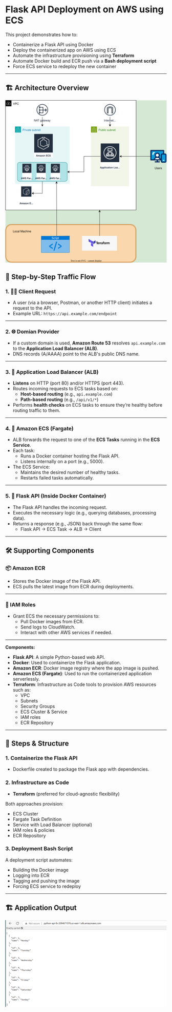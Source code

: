 # Flask API Deployment on AWS using ECS

This project demonstrates how to:
- Containerize a Flask API using Docker
- Deploy the containerized app on AWS using ECS
- Automate the infrastructure provisioning using **Terraform** 
- Automate Docker build and ECR push via a **Bash deployment script**
- Force ECS service to redeploy the new container

---

## 🏗️ Architecture Overview

![Architecture Diagram](images/credera.svg)

## 🚦 Step-by-Step Traffic Flow

### 1. 🧑‍💻 Client Request
- A user (via a browser, Postman, or another HTTP client) initiates a request to the API.
- Example URL: `https://api.example.com/endpoint`
---
### 2. 🌐 Domian Provider 
- If a custom domain is used, **Amazon Route 53** resolves `api.example.com` to the **Application Load Balancer (ALB)**.
- DNS records (A/AAAA) point to the ALB's public DNS name.
---
### 3. 🎯 Application Load Balancer (ALB)
- **Listens** on HTTP (port 80) and/or HTTPS (port 443).
- Routes incoming requests to ECS tasks based on:
  - **Host-based routing** (e.g., `api.example.com`)
  - **Path-based routing** (e.g., `/api/v1/*`)
- Performs **health checks** on ECS tasks to ensure they’re healthy before routing traffic to them.
---
### 4. 🚢 Amazon ECS (Fargate)
- ALB forwards the request to one of the **ECS Tasks** running in the **ECS Service**.
- Each task:
  - Runs a Docker container hosting the Flask API.
  - Listens internally on a port (e.g., 5000).
- The ECS Service:
  - Maintains the desired number of healthy tasks.
  - Restarts failed tasks automatically.
---
### 5. 🐍 Flask API (Inside Docker Container)
- The Flask API handles the incoming request.
- Executes the necessary logic (e.g., querying databases, processing data).
- Returns a response (e.g., JSON) back through the same flow:
  - Flask API → ECS Task → ALB → Client

---

## 🛠️ Supporting Components

### 📦 Amazon ECR
- Stores the Docker image of the Flask API.
- ECS pulls the latest image from ECR during deployments.
---
### 🔐 IAM Roles
- Grant ECS the necessary permissions to:
  - Pull Docker images from ECR.
  - Send logs to CloudWatch.
  - Interact with other AWS services if needed.

---

**Components:**
- **Flask API**: A simple Python-based web API.
- **Docker**: Used to containerize the Flask application.
- **Amazon ECR**: Docker image registry where the app image is pushed.
- **Amazon ECS (Fargate)**: Used to run the containerized application serverlessly.
- **Terraform**: Infrastructure as Code tools to provision AWS resources such as:
  - VPC
  - Subnets
  - Security Groups
  - ECS Cluster & Service
  - IAM roles
  - ECR Repository

---

## 🚀 Steps & Structure

### 1. Containerize the Flask API
- Dockerfile created to package the Flask app with dependencies.

### 2. Infrastructure as Code
- **Terraform** (preferred for cloud-agnostic flexibility)

Both approaches provision:
- ECS Cluster
- Fargate Task Definition
- Service with Load Balancer (optional)
- IAM roles & policies
- ECR Repository

### 3. Deployment Bash Script
A deployment script automates:
- Building the Docker image
- Logging into ECR
- Tagging and pushing the image
- Forcing ECS service to redeploy

---

## 🏗️ Application Output
![Application Output](images/app.png)